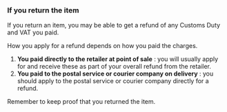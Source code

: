 ###  If you return the item

If you return an item, you may be able to get a refund of any Customs Duty and
VAT you paid.

How you apply for a refund depends on how you paid the charges.

  1. **You paid directly to the retailer at point of sale** : you will usually apply for and receive these as part of your overall refund from the retailer. 
  2. **You paid to the postal service or courier company on delivery** : you should apply to the postal service or courier company directly for a refund. 

Remember to keep proof that you returned the item.
